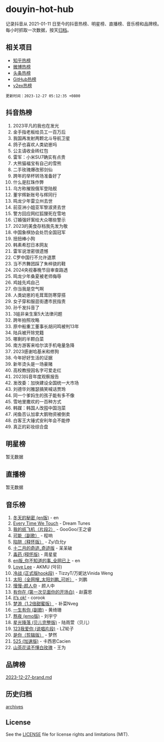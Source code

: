 # douyin-hot-hub

记录抖音从 2021-01-11 日至今的抖音热榜、明星榜、直播榜、音乐榜和品牌榜。每小时抓取一次数据，按天[归档](archives)。

## 相关项目

- [知乎热榜](https://github.com/lonnyzhang423/zhihu-hot-hub)
- [微博热榜](https://github.com/lonnyzhang423/weibo-hot-hub)
- [头条热榜](https://github.com/lonnyzhang423/toutiao-hot-hub)
- [GitHub热榜](https://github.com/lonnyzhang423/github-hot-hub)
- [v2ex热榜](https://github.com/lonnyzhang423/v2ex-hot-hub)


`更新时间：2023-12-27 05:12:35 +0800`

## 抖音热榜

1. 2023平凡的我也在发光
1. 金手指老板给员工一百万后
1. 我国再发射两颗北斗导航卫星
1. 鸽子也喜欢人类幼崽吗
1. 公主请收金砖红包
1. 雷军：小米SU7确实有点贵
1. 大熊猫福宝有自己的雪熊
1. 二手玫瑰爆改邪剑仙
1. 跨年的举杯转场准备好了
1. 什么是肛珠作弊
1. 乌方称摧毁俄军登陆舰
1. 董宇辉新账号与辉同行
1. 鸣龙少年雷立州去世
1. 前亚洲小姐亚军黎淑贤去世
1. 警方回应网红狐狸死在雪地
1. 订婚强奸案给大众哪些警示
1. 2023的美食存档我先发为敬
1. 中国象棋协会处罚全国冠军
1. 扭扭棒小狗
1. 韩素希怼日本网友
1. 雷军说泄密很遗憾
1. C罗中国行不允许退票
1. 当不齐舞团踩了朱梓骁的鞋
1. 2024央视春晚节目审查路透
1. 鸣龙少年桑夏被老师侮辱
1. 鸡娃先鸡自己
1. 你当我是空气啊
1. 人类幼崽的毛茸茸防寒穿搭
1. 女子穿和服逛街遭市民指责
1. 孙千发抖音了
1. 3娃非亲生案5大法律问题
1. 跨年拍照攻略
1. 原中船重工董事长胡问鸣被判13年
1. 陆兵被开除党籍
1. 哪剩的半颗白菜
1. 南方游客来哈尔滨手机电量急降
1. 2023感谢哈基米和修狗
1. 今年好好生活的证据
1. 新年烫头是一场豪赌
1. 高校教授因名字可爱走红
1. 2023抖音年度观察报告
1. 发改委：加快建设全国统一大市场
1. 刘德华刘雅瑟搞笑喊话贾玲
1. 同一个爹妈生的孩子能有多不像
1. 雪地里撒欢的一百种方式
1. 韩媒：韩国人改囤中国泡菜
1. 闲鱼否认加拿大鹅物资被倒卖
1. 白客王大锤式安利年会不能停
1. 真正的彩妆综合盘

## 明星榜

暂无数据

## 直播榜

暂无数据

## 音乐榜

1. [冬天的秘密 (en版)](https://sf6-cdn-tos.douyinstatic.com/obj/tos-cn-ve-2774/okIuMHDdzyf3FjGK4Lphe1vfHcQaPIHAg0Z4CR) - en
1. [Every Time We Touch](https://sf3-cdn-tos.douyinstatic.com/obj/tos-cn-ve-2774/ogN6lUKQeBBfEVhIOMikG1CcJjugxk1tztZyhP) - Dream Tunes
1. [我的纸飞机（片段2）](https://sf3-cdn-tos.douyinstatic.com/obj/tos-cn-ve-2774/oM2ZrKcg2CD5AeRB2gkeXOFB1IxAGJdZPazYHf) - GooGoo/王之睿
1. [可能（副歌）](https://sf6-cdn-tos.douyinstatic.com/obj/tos-cn-ve-2774/cde1731888894259b333569393c2fb51) - 程响
1. [陷阱（释怀版）](https://sf3-cdn-tos.douyinstatic.com/obj/tos-cn-ve-2774/oE8C21LeZrzKLDFfQYgMzx4GAIHageG5IzayY7) - Zy/白允y
1. [十二月的奇迹_奇迹版](https://sf3-cdn-tos.douyinstatic.com/obj/tos-cn-ve-2774/oMslvA9FBzGMGHnyUuoiiUjtIAXfMz6tzwByW8) - 呆呆破
1. [毒药 (释怀版)](https://sf3-cdn-tos.douyinstatic.com/obj/tos-cn-ve-2774/oYILMEAzspdZBIzy4frJNB8ZHPHWAhiwowd4Ad) - 周星星
1. [en版_你不知道的事_全网已上](https://sf3-cdn-tos.douyinstatic.com/obj/tos-cn-ve-2774/o4QbYLDezHUtFyDKdF9XfmPhIewaqEQAggj6Cb) - en
1. [Love Lee](https://sf6-cdn-tos.douyinstatic.com/obj/tos-cn-ve-2774/o05GbkJGbCBTdDnMtB0fwOYgkeZp23vrWQDQBS) - AKMU (악뮤)
1. [冷战 (正式版hook段)](https://sf6-cdn-tos.douyinstatic.com/obj/tos-cn-ve-2774/oMuEoiBasWApEMVDgNiI8VAByNmwo5J0pyf8Yx) - TizzyT/万妮达Vinida Weng
1. [太阳（全网搜_太阳刘鹏_可听）](https://sf3-cdn-tos.douyinstatic.com/obj/tos-cn-ve-2774/ogWbyIQnlBFImVbeDocRdCIYtBHlbJXgfZMvgz) - 刘鹏
1. [慢慢-颜人中](https://sf3-cdn-tos.douyinstatic.com/obj/tos-cn-ve-2774/ocjHNfBXdBxQNC8ZGAeoLMFTUgtBg8bkExunDC) - 颜人中
1. [有你在 (第一次见面你的开场白)](https://sf3-cdn-tos.douyinstatic.com/obj/tos-cn-ve-2774/oAthrQ3ClJBfI57uBoFEgNDYtNCZ0TSYQQfxQ0) - 赵露思
1. [it’s ok!](https://sf3-cdn-tos.douyinstatic.com/obj/tos-cn-ve-2774/0fc4d0ee28444bd0ab76e8b7c0003f52) - corook
1. [梦游（1.2倍甜蜜版）](https://sf6-cdn-tos.douyinstatic.com/obj/tos-cn-ve-2774/o4gyAUm8hwufoEABmwVIiQtHsFuGzAEEWtNMzo) - 补菜Nveg
1. [一生有你 (副歌)](https://sf6-cdn-tos.douyinstatic.com/obj/tos-cn-ve-2774/o8xzM8HLaQzgMiJ96FKAWCenIuzkFpfClDdmeW) - 黄绮珊
1. [熬夜 (emo版)](https://sf6-cdn-tos.douyinstatic.com/obj/tos-cn-ve-2774/ocQZvZErLThAfNQOtBZ178gQDfCDFBL9iB5lvY) - 刘宇宁
1. [星光降落 (贝儿完整版)](https://sf3-cdn-tos.douyinstatic.com/obj/tos-cn-ve-2774/okwB9hAwyAtsFFkFBzAX1hOOfQuIoMNs0W2Mwr) - 陆雨萱（贝儿）
1. [123我爱你 (说唱片段)](https://sf6-cdn-tos.douyinstatic.com/obj/tos-cn-ve-2774/oYCWFpY0hL9kda0dQKIGDYeKYfQmAse0DgpDjz) - LZ轮子
1. [是你（剪辑版）](https://sf6-cdn-tos.douyinstatic.com/obj/tos-cn-ve-2774/46019dae783c4c969944217fe1cfafc4) - 梦然
1. [525 (加速版)](https://sf6-cdn-tos.douyinstatic.com/obj/tos-cn-ve-2774/oIfKCtqfDyP8Vc9FpAPgWMyezT6LnDT1abRwGg) - 卡西恩Cacien
1. [山茶花读不懂白玫瑰](https://sf6-cdn-tos.douyinstatic.com/obj/tos-cn-ve-2774/osfn8B7DktrRHEPJgPCfDbw7QDQEkwC16BxZg9) - 王为

## 品牌榜

[2023-12-27-brand.md](archives/2023-12-27-brand.md)

## 历史归档

[archives](archives)

## License

See the [LICENSE](LICENSE) file for license rights and limitations (MIT).
